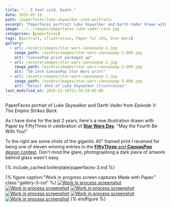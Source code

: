 ```yaml
---
title: "...I feel cold. Death."
date: 2015-05-18
path: /paperfaces/luke-skywalker-cave-portrait/
excerpt: "PaperFaces portrait Luke Skywalker and Darth Vader drawn with Paper for iOS on an iPad."
image: ../../images/paperfaces-luke-vader-cave.jpg
categories: [paperfaces]
tags: [portrait, illustration, Paper for iOS, Star Wars]
gallery:
  - url: /assets/images/star-wars-canvaspop-1.jpg
    image_path: /assets/images/star-wars-canvaspop-1-600.jpg
    alt: "CanvasPop print packaged up"
  - url: /assets/images/star-wars-canvaspop-2.jpg
    image_path: /assets/images/star-wars-canvaspop-2-600.jpg
    alt: "50 inch CanvasPop Star Wars print"
  - url: /assets/images/star-wars-canvaspop-3.jpg
    image_path: /assets/images/star-wars-canvaspop-3-600.jpg
    alt: "Detail shot of Luke Skywalker illustration"
last_modified_at: 2016-12-16T21:30:28-05:00
---
```


PaperFaces portrait of Luke Skywalker and Darth Vader from *Episode V: The Empire Strikes Back*.

As I have done for the last 2 years, here's a new illustration drawn with Paper by FiftyThree in celebration of [**Star Wars Day**](http://www.starwars.com/may-the-4th). "May the Fourth Be With You!"

To the right are some shots of the gigantic 40\" framed print I received for being one of eleven winning entries in the [**FiftyThree** and **CanvasPop** design contest](http://blog.fiftythree.com/canvaspop-design-contest-winners). Don't mind the glare, photographing a dark piece of artwork behind glass wasn't easy.

{% include_cached boilerplate/paperfaces-3.md %}

{% figure caption:"Work in progress screen captures Made with Paper." class:"gallery-3-col" %}
[![Work in process screenshot](../../images/paperfaces-luke-vader-cave-process-1-600.jpg)](../../images/paperfaces-luke-vader-cave-process-1-lg.jpg) [![Work in process screenshot](../../images/paperfaces-luke-vader-cave-process-3-600.jpg)](../../images/paperfaces-luke-vader-cave-process-3-lg.jpg) [![Work in process screenshot](../../images/paperfaces-luke-vader-cave-process-4-600.jpg)](../../images/paperfaces-luke-vader-cave-process-4-lg.jpg) [![Work in process screenshot](../../images/paperfaces-luke-vader-cave-process-5-600.jpg)](../../images/paperfaces-luke-vader-cave-process-5-lg.jpg) [![Work in process screenshot](../../images/paperfaces-luke-vader-cave-process-6-600.jpg)](../../images/paperfaces-luke-vader-cave-process-6-lg.jpg) [![Work in process screenshot](../../images/paperfaces-luke-vader-cave-process-7-600.jpg)](../../images/paperfaces-luke-vader-cave-process-7-lg.jpg)
{% endfigure %}


